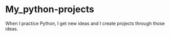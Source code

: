 # My_python-projects
When I practice Python, I get new ideas and I create projects through those ideas.
